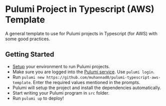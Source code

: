 # Pulumi Project in Typescript (AWS) Template

A general template to use for Pulumi projects in Typescript (for AWS) with some good practices.

## Getting Started

- [Setup](https://www.pulumi.com/docs/get-started/aws/begin/) your environment to run Pulumi projects.
- Make sure you are logged into the [Pulumi service](https://app.pulumi.com/). Use `pulumi login`.
- Run `pulumi new https://github.com/muhannad0/pulumi-typescript-aws-template`. Enter the required values
mentioned in the prompts.
- Pulumi will setup the project and install the dependencies automatically.
- Start writing your Pulumi program in `src` folder.
- Run `pulumi up` to deploy!
